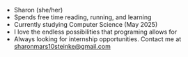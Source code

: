 - Sharon (she/her)
- Spends free time reading, running, and learning
- Currently studying Computer Science (May 2025)
- I love the endless possibilities that programing allows for
- Always looking for internship opportunities. Contact me at sharonmars10steinke@gmail.com
